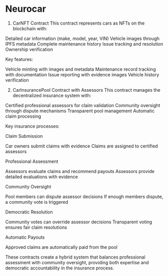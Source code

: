 # Neurocar

1. CarNFT Contract
   This contract represents cars as NFTs on the blockchain with:

Detailed car information (make, model, year, VIN)
Vehicle images through IPFS metadata
Complete maintenance history
Issue tracking and resolution
Ownership verification

Key features:

Vehicle minting with images and metadata
Maintenance record tracking with documentation
Issue reporting with evidence images
Vehicle history verification

2. CarInsurancePool Contract with Assessors
   This contract manages the decentralized insurance system with:

Certified professional assessors for claim validation
Community oversight through dispute mechanisms
Transparent pool management
Automatic claim processing

Key insurance processes:

Claim Submission

Car owners submit claims with evidence
Claims are assigned to certified assessors

Professional Assessment

Assessors evaluate claims and recommend payouts
Assessors provide detailed evaluations with evidence

Community Oversight

Pool members can dispute assessor decisions
If enough members dispute, a community vote is triggered

Democratic Resolution

Community votes can override assessor decisions
Transparent voting ensures fair claim resolutions

Automatic Payouts

Approved claims are automatically paid from the pool

These contracts create a hybrid system that balances professional assessment with community oversight, providing both expertise and democratic accountability in the insurance process.
